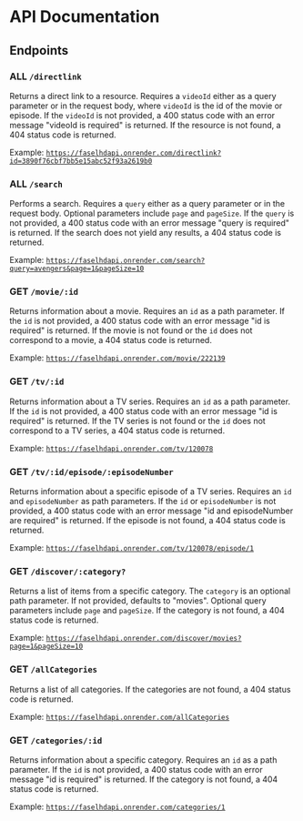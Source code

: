 # API Documentation

## Endpoints

### ALL `/directlink`

Returns a direct link to a resource. Requires a `videoId` either as a query parameter or in the request body, where `videoId` is the id of the movie or episode. If the `videoId` is not provided, a 400 status code with an error message "videoId is required" is returned. If the resource is not found, a 404 status code is returned.

Example: [`https://faselhdapi.onrender.com/directlink?id=3890f76cbf7bb5e15abc52f93a2619b0`](https://faselhdapi.onrender.com/directlink?id=3890f76cbf7bb5e15abc52f93a2619b0)

### ALL `/search`

Performs a search. Requires a `query` either as a query parameter or in the request body. Optional parameters include `page` and `pageSize`. If the `query` is not provided, a 400 status code with an error message "query is required" is returned. If the search does not yield any results, a 404 status code is returned.

Example: [`https://faselhdapi.onrender.com/search?query=avengers&page=1&pageSize=10`](https://faselhdapi.onrender.com/search?query=avengers&page=1&pageSize=10)

### GET `/movie/:id`

Returns information about a movie. Requires an `id` as a path parameter. If the `id` is not provided, a 400 status code with an error message "id is required" is returned. If the movie is not found or the `id` does not correspond to a movie, a 404 status code is returned.

Example: [`https://faselhdapi.onrender.com/movie/222139`](https://faselhdapi.onrender.com/movie/222139)

### GET `/tv/:id`

Returns information about a TV series. Requires an `id` as a path parameter. If the `id` is not provided, a 400 status code with an error message "id is required" is returned. If the TV series is not found or the `id` does not correspond to a TV series, a 404 status code is returned.

Example: [`https://faselhdapi.onrender.com/tv/120078`](https://faselhdapi.onrender.com/tv/120078)

### GET `/tv/:id/episode/:episodeNumber`

Returns information about a specific episode of a TV series. Requires an `id` and `episodeNumber` as path parameters. If the `id` or `episodeNumber` is not provided, a 400 status code with an error message "id and episodeNumber are required" is returned. If the episode is not found, a 404 status code is returned.

Example: [`https://faselhdapi.onrender.com/tv/120078/episode/1`](https://faselhdapi.onrender.com/tv/120078/episode/1)

### GET `/discover/:category?`

Returns a list of items from a specific category. The `category` is an optional path parameter. If not provided, defaults to "movies". Optional query parameters include `page` and `pageSize`. If the category is not found, a 404 status code is returned.

Example: [`https://faselhdapi.onrender.com/discover/movies?page=1&pageSize=10`](https://faselhdapi.onrender.com/discover/movies?page=1&pageSize=10)

### GET `/allCategories`

Returns a list of all categories. If the categories are not found, a 404 status code is returned.

Example: [`https://faselhdapi.onrender.com/allCategories`](https://faselhdapi.onrender.com/allCategories)

### GET `/categories/:id`

Returns information about a specific category. Requires an `id` as a path parameter. If the `id` is not provided, a 400 status code with an error message "id is required" is returned. If the category is not found, a 404 status code is returned.

Example: [`https://faselhdapi.onrender.com/categories/1`](https://faselhdapi.onrender.com/categories/1)
